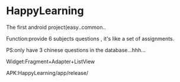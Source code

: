 # HappyLearning
The first android project(easy..common..

Function:provide 6 subjects questions , it's like a set of assignments.

PS:only have 3 chinese questions in the database...hhh...

Widget:Fragment+Adapter+ListView

APK:HappyLearning/app/release/
